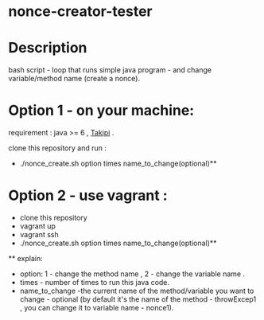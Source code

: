 # nonce-creator-tester

Description
===========
bash script - loop that runs simple java program - and change variable/method name (create a nonce). 


Option 1 - on your machine:
===========================
requirement : java >= 6 , [Takipi](https://app.takipi.com/) .  

clone this repository and run :
- ./nonce_create.sh option times name_to_change(optional)**

Option 2 - use vagrant :
========================
- clone this repository
- vagrant up 
- vagrant ssh
- ./nonce_create.sh option times name_to_change(optional)**



** explain:
- option:
  1 - change the method name ,
  2 -  change the variable name .
- times - number of times to run this java code. 
- name_to_change -the current name of the method/variable you want to change - optional (by default it's the name of the method - throwExcep1 , you can change it to variable name - nonce1). 
